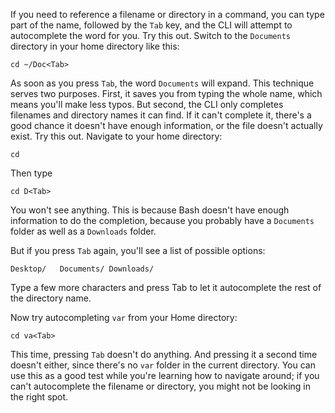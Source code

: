 If you need to reference a filename or directory in a command, you can type part of the name, followed by the `Tab` key, and the CLI will attempt to autocomplete the word for you. Try this out. Switch to the `Documents` directory in your home directory like this:

~~~
cd ~/Doc<Tab>
~~~

As soon as you press `Tab`, the word `Documents` will expand. This technique serves two purposes. First, it saves you from typing the whole name, which means you'll make less typos. But second, the CLI only completes filenames and directory names it can find. If it can't complete it, there's a good chance it doesn't have enough information, or the file doesn't actually exist. Try this out. Navigate to your home directory:


~~~
cd
~~~

Then type


~~~
cd D<Tab>
~~~

You won't see anything. This is because Bash doesn't have enough information to do the completion, because you probably have a `Documents` folder as well as a `Downloads` folder.

But if you press `Tab` again, you'll see a list of possible options:


~~~
Desktop/   Documents/ Downloads/
~~~

Type a few more characters and press <keystroke>Tab</keystroke> to let it autocomplete the rest of the directory name.

Now try autocompleting `var` from your Home directory:

~~~
cd va<Tab>
~~~

This time, pressing `Tab` doesn't do anything. And pressing it a second time doesn't either, since there's no `var` folder in the current directory. You can use this as a good test while you're learning how to navigate around; if you can't autocomplete the filename or directory, you might not be looking in the right spot.
